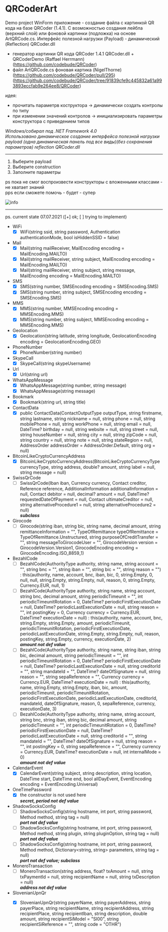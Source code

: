 # QRCoderArt
Demo project WinForm приложение - создание файла с картинкой QR кода на базе QRCoder (1.4.1). С возможностью создания лейбла (верхний слой) или фоновой картинки (подложка) на основе ArtQRCode.cs. Интерфейс полезной нагрузки (Payload) - динамический (Reflection) QRCoder.dll 

- генератор картинки QR кода QRCoder 1.4.1 QRCoder.dll + QRCoderDemo (Raffael Herrmann)
  (https://github.com/codebude/QRCoder) 
- файл ArtQRCode.cs фоновая картика (NigelThorne)
  (https://github.com/codebude/QRCoder/pull/295)
  (https://github.com/codebude/QRCoder/tree/91839cfe9c445832a61a993893eccfab9e264ee8/QRCoder) 

идея: 
- прочитать параметрв коструктора -> динамически создать контролы по типу
- при изменении значений контролов -> инициализировать параметры конструктора с приведением типов

_Windows/собирал под  .NET Framework 4.0_  
_Использовано динамическое создание интерфейса полезной нагрузки payload (одна динамическая панель под все виды)(без сохранения параметров) reflection QRCoder.dll_
***
1. Выберите payload  
2. Выберите construction
3. Заполните параметры  

ps
пока не смог воспроизвести конструкторы с вложенными классами - не хватает знаний <br>
pps
если сможете помочь - будет - супер
  
![info](https://user-images.githubusercontent.com/16114000/124353245-17b01280-dc0e-11eb-8c93-0678d0f841b6.png)

***
ps.
current state 07.07.2021 ([+] ok; [ ] trying to implement)

- WiFi
    - [x] WiFi(string ssid, string password, Authentication authenticationMode, bool isHiddenSSID = false)
- Mail 
    - [x] Mail(string mailReceiver, MailEncoding encoding = MailEncoding.MAILTO)
    - [x] Mail(string mailReceiver, string subject, MailEncoding encoding = MailEncoding.MAILTO)
    - [x] Mail(string mailReceiver, string subject, string message, MailEncoding encoding = MailEncoding.MAILTO)
- SMS
    - [x] SMS(string number, SMSEncoding encoding = SMSEncoding.SMS)
    - [x] SMS(string number, string subject, SMSEncoding encoding = SMSEncoding.SMS)
- MMS
    - [x] MMS(string number, MMSEncoding encoding = MMSEncoding.MMS)
    - [x] MMS(string number, string subject, MMSEncoding encoding = MMSEncoding.MMS)
- Geolocation
    - [x] Geolocation(string latitude, string longitude, GeolocationEncoding encoding = GeolocationEncoding.GEO)
- PhoneNumber
    - [x] PhoneNumber(string number)
- SkypeCall
    - [x] SkypeCall(string skypeUsername)
- Url
    - [x] Url(string url)
- WhatsAppMessage
    - [x] WhatsAppMessage(string number, string message)
    - [x] WhatsAppMessage(string message)
- Bookmark
    - [x] Bookmark(string url, string title)
- ContactData
    - [x] public ContactData(ContactOutputType outputType, string firstname, string lastname, string nickname = null, string phone = null, string mobilePhone = null, string workPhone = null, string email = null, DateTime? birthday = null, string website = null, string street = null, string houseNumber = null, string city = null, string zipCode = null, string country = null, string note = null, string stateRegion = null, AddressOrder addressOrder = AddressOrder.Default, string org = null)
- BitcoinLikeCryptoCurrencyAddress
    - [x] BitcoinLikeCryptoCurrencyAddress(BitcoinLikeCryptoCurrencyType currencyType, string address, double? amount, string label = null, string message = null)
- SwissQrCode 
    - [ ] SwissQrCode(Iban iban, Currency currency, Contact creditor, Reference reference, AdditionalInformation additionalInformation = null, Contact debitor = null, decimal? amount = null, DateTime? requestedDateOfPayment = null, Contact ultimateCreditor = null, string alternativeProcedure1 = null, string alternativeProcedure2 = null)  
***subclass***
- Girocode
    - [ ] Girocode(string iban, string bic, string name, decimal amount, string remittanceInformation = "", TypeOfRemittance typeOfRemittance = TypeOfRemittance.Unstructured, string purposeOfCreditTransfer = "", string messageToGirocodeUser = "", GirocodeVersion version = GirocodeVersion.Version1, GirocodeEncoding encoding = GirocodeEncoding.ISO_8859_1)
- BezahlCode
    - [ ] BezahlCode(AuthorityType authority, string name, string account = "", string bnc = "", string iban = "", string bic = "", string reason = "") : this(authority, name, account, bnc, iban, bic, 0, string.Empty, 0, null, null, string.Empty, string.Empty, null, reason, 0, string.Empty, Currency.EUR, null, 1)
    - [ ] BezahlCode(AuthorityType authority, string name, string account, string bnc, decimal amount, string periodicTimeunit = "", int periodicTimeunitRotation = 0, DateTime? periodicFirstExecutionDate = null, DateTime? periodicLastExecutionDate = null, string reason = "", int postingKey = 0, Currency currency = Currency.EUR, DateTime? executionDate = null) : this(authority, name, account, bnc, string.Empty, string.Empty, amount, periodicTimeunit, periodicTimeunitRotation, periodicFirstExecutionDate, periodicLastExecutionDate, string.Empty, string.Empty, null, reason, postingKey, string.Empty, currency, executionDate, 2)  
***amount not def value***
    - [ ] BezahlCode(AuthorityType authority, string name, string iban, string bic, decimal amount, string periodicTimeunit = "", int periodicTimeunitRotation = 0, DateTime? periodicFirstExecutionDate = null, DateTime? periodicLastExecutionDate = null, string creditorId = "", string mandateId = "", DateTime? dateOfSignature = null, string reason = "", string sepaReference = "", Currency currency = Currency.EUR, DateTime? executionDate = null) : this(authority, name, string.Empty, string.Empty, iban, bic, amount, periodicTimeunit, periodicTimeunitRotation, periodicFirstExecutionDate, periodicLastExecutionDate, creditorId, mandateId, dateOfSignature, reason, 0, sepaReference, currency, executionDate, 3)
    - [ ] BezahlCode(AuthorityType authority, string name, string account, string bnc, string iban, string bic, decimal amount, string periodicTimeunit = "", int periodicTimeunitRotation = 0, DateTime? periodicFirstExecutionDate = null, DateTime? periodicLastExecutionDate = null, string creditorId = "", string mandateId = "", DateTime? dateOfSignature = null, string reason = "", int postingKey = 0, string sepaReference = "", Currency currency = Currency.EUR, DateTime? executionDate = null, int internalMode = 0)  
***amount not def value***
- CalendarEvent
    - [x] CalendarEvent(string subject, string description, string location, DateTime start, DateTime end, bool allDayEvent, EventEncoding encoding = EventEncoding.Universal)
- OneTimePassword
    - [x] the constructor is not used here  
***secret, period not def value***
- ShadowSocksConfig
    - [ ] ShadowSocksConfig(string hostname, int port, string password, Method method, string tag = null)   
***port not def value***
    - [ ] ShadowSocksConfig(string hostname, int port, string password, Method method, string plugin, string pluginOption, string tag = null)  
***port not def value***
    - [ ] ShadowSocksConfig(string hostname, int port, string password, Method method, Dictionary<string, string> parameters, string tag = null)  
***port not def value; subclass***
- MoneroTransaction
    - [ ] MoneroTransaction(string address, float? txAmount = null, string txPaymentId = null, string recipientName = null, string txDescription = null)  
***address not def value***
- SlovenianUpnQr
    - [x] SlovenianUpnQr(string payerName, string payerAddress, string payerPlace, string recipientName, string recipientAddress, string recipientPlace, string recipientIban, string description, double amount, string recipientSiModel = "SI00", string recipientSiReference = "", string code = "OTHR") 








